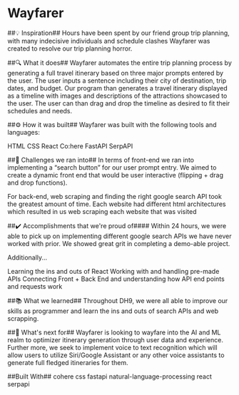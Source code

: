 # Wayfarer

##💡 Inspiration##
Hours have been spent by our friend group trip planning, with many indecisive individuals and schedule clashes Wayfarer was created to resolve our trip planning horror.

##🔍 What it does##
Wayfarer automates the entire trip planning process by generating a full travel itinerary based on three major prompts entered by the user. The user inputs a sentence including their city of destination, trip dates, and budget. Our program than generates a travel itinerary displayed as a timeline with images and descriptions of the attractions showcased to the user. The user can than drag and drop the timeline as desired to fit their schedules and needs.

##⚙️ How it was built##
Wayfarer was built with the following tools and languages:

HTML
CSS
React
Co:here
FastAPI
SerpAPI

##🚧 Challenges we ran into##
In terms of front-end we ran into implementing a “search button” for our user prompt entry. We aimed to create a dynamic front end that would be user interactive (flipping + drag and drop functions).

For back-end, web scraping and finding the right google search API took the greatest amount of time. Each website had different html architectures which resulted in us web scraping each website that was visited

##✔️ Accomplishments that we're proud of####
Within 24 hours, we were able to pick up on implementing different google search APIs we have never worked with prior. We showed great grit in completing a demo-able project.

Additionally...

Learning the ins and outs of React Working with and handling pre-made APIs Connecting Front + Back End and understanding how API end points and requests work

##📚 What we learned##
Throughout DH9, we were all able to improve our skills as programmer and learn the ins and outs of search APIs and web scrapping.

##🔭 What's next for##
Wayfarer is looking to wayfare into the AI and ML realm to optimizer itinerary generation through user data and experience. Further more, we seek to implement voice to text recognition which will allow users to utilize Siri/Google Assistant or any other voice assistants to generate full fledged itineraries for them.

##Built With##
cohere
css
fastapi
natural-language-processing
react
serpapi
